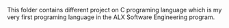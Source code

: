 This folder contains different project on C programing language which is my very first programing language in the ALX Software Engineering program.
